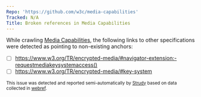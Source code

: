 ```yaml
---
Repo: 'https://github.com/w3c/media-capabilities'
Tracked: N/A
Title: Broken references in Media Capabilities
---
```


While crawling [Media Capabilities](https://w3c.github.io/media-capabilities/), the following links to other specifications were detected as pointing to non-existing anchors:
* [ ] https://www.w3.org/TR/encrypted-media/#navigator-extension:-requestmediakeysystemaccess()
* [ ] https://www.w3.org/TR/encrypted-media/#key-system

<sub>This issue was detected and reported semi-automatically by [Strudy](https://github.com/w3c/strudy/) based on data collected in [webref](https://github.com/w3c/webref/).</sub>
